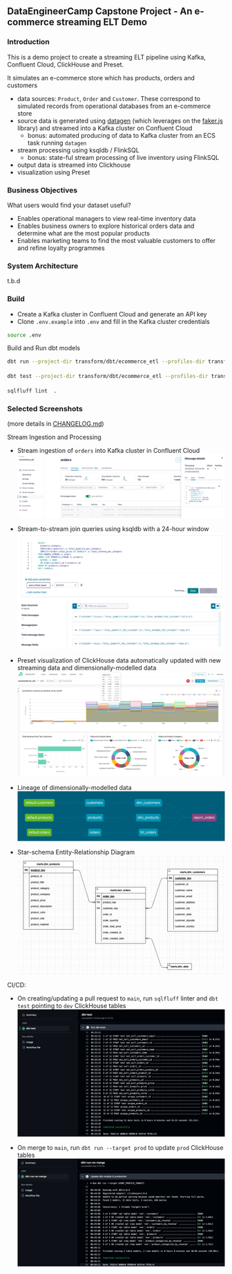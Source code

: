 ## DataEngineerCamp Capstone Project - An e-commerce streaming ELT Demo

### Introduction
This is a demo project to create a streaming ELT pipeline using Kafka, Confluent Cloud, ClickHouse and Preset.

It simulates an e-commerce store which has products, orders and customers
- data sources: `Product`, `Order` and `Customer`. These correspond to simulated records from operational databases from an e-commerce store
- source data is generated using [datagen](https://github.com/MaterializeInc/datagen) (which leverages on the [faker.js](https://fakerjs.dev/) library) and streamed into a Kafka cluster on Confluent Cloud
  - bonus: automated producing of data to Kafka cluster from an ECS task running `datagen`
- stream processing using ksqldb / FlinkSQL
  - bonus: state-ful stream processing of live inventory using FlinkSQL
- output data is streamed into Clickhouse
- visualization using Preset

### Business Objectives
What users would find your dataset useful?
- Enables operational managers to view real-time inventory data
- Enables business owners to explore historical orders data and determine what are the most popular products
- Enables marketing teams to find the most valuable customers to offer and refine loyalty programmes

### System Architecture

t.b.d

### Build

- Create a Kafka cluster in Confluent Cloud and generate an API key
- Clone `.env.example` into `.env` and fill in the Kafka cluster credentials
```bash
source .env
```

Build and Run dbt models
```bash
dbt run --project-dir transform/dbt/ecommerce_etl --profiles-dir transform/dbt/ecommerce_etl

dbt test --project-dir transform/dbt/ecommerce_etl --profiles-dir transform/dbt/ecommerce_etl

sqlfluff lint  .
```

### Selected Screenshots
(more details in [CHANGELOG.md](CHANGELOG.md))

Stream Ingestion and Processing
- Stream ingestion of `orders` into Kafka cluster in Confluent Cloud
![images/ccloud_orders.png](images/ccloud_orders.png)

- Stream-to-stream join queries using ksqldb with a 24-hour window
![images/ksqldb_streaming_joins.png](images/ksqldb_streaming_joins.png)

- Preset visualization of ClickHouse data automatically updated with new streaming data and dimensionally-modelled data
![images/preset_visualization.png](images/preset_visualization.png)

- Lineage of dimensionally-modelled data
![images/dbt_lineage_graph.png](images/dbt_lineage_graph.png)

- Star-schema Entity-Relationship Diagram
![images/star_schema_ER_diagram.png](images/star_schema_ER_diagram.png)

CI/CD:
- On creating/updating a pull request to `main`, run `sqlfluff` linter and `dbt test` pointing to `dev` ClickHouse tables
![images/cicd_gh_actions_dbt_test.png](images/cicd_gh_actions_dbt_test.png)

- On merge to `main`, run `dbt run --target prod` to update `prod` ClickHouse tables
![images/cicd_gh_actions_dbt-run-on-merge.png](images/cicd_gh_actions_dbt-run-on-merge.png)
